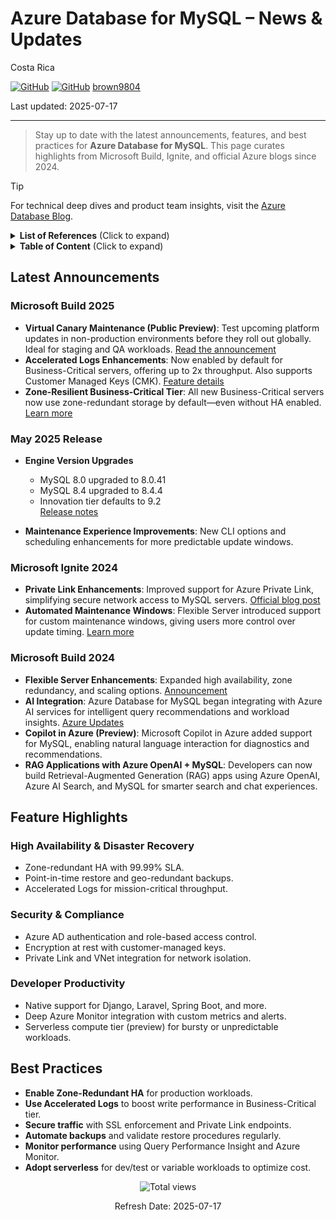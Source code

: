 # Azure Database for MySQL – News & Updates

Costa Rica

[![GitHub](https://badgen.net/badge/icon/github?icon=github&label)](https://github.com)
[![GitHub](https://img.shields.io/badge/--181717?logo=github&logoColor=ffffff)](https://github.com/)
[brown9804](https://github.com/brown9804)

Last updated: 2025-07-17

----------

> Stay up to date with the latest announcements, features, and best practices for **Azure Database for MySQL**. This page curates highlights from Microsoft Build, Ignite, and official Azure blogs since 2024.

> [!TIP]  
> For technical deep dives and product team insights, visit the [Azure Database Blog](https://techcommunity.microsoft.com/category/azuredatabases/blog/azuredatablog).

<details>
<summary><b>List of References</b> (Click to expand)</summary>

- [Flexible Server Documentation](https://learn.microsoft.com/azure/mysql/flexible-server/)
- [Azure Updates – MySQL](https://azure.microsoft.com/updates/?product=mysql)
- [Build 2025: Key Improvements in Azure Database for MySQL](https://techcommunity.microsoft.com/blog/adformysql/build-2025-announcing-key-improvements-in-azure-database-for-mysql/4414405)
- [January 2025 Feature Roadmap](https://techcommunity.microsoft.com/blog/adformysql/azure-database-for-mysql---january-2025-updates-and-latest-feature-roadmap/4383617)
- [May 2025 Release Notes](https://learn.microsoft.com/azure/mysql/flexible-server/release-notes/may-2025)

</details>

<details>
<summary><b>Table of Content</b> (Click to expand)</summary>

- [Latest Announcements](#latest-announcements)
  - [Microsoft Build 2025](#microsoft-build-2025)
  - [May 2025 Release](#may-2025-release)
  - [Microsoft Ignite 2024](#microsoft-ignite-2024)
  - [Microsoft Build 2024](#microsoft-build-2024)
- [Feature Highlights](#feature-highlights)
  - [High Availability & Disaster Recovery](#high-availability--disaster-recovery)
  - [Security & Compliance](#security--compliance)
  - [Developer Productivity](#developer-productivity)
- [Best Practices](#best-practices)

</details>

## Latest Announcements

### Microsoft Build 2025

- **Virtual Canary Maintenance (Public Preview)**: Test upcoming platform updates in non-production environments before they roll out globally. Ideal for staging and QA workloads. [Read the announcement](https://techcommunity.microsoft.com/blog/adformysql/azure-database-for-mysql---january-2025-updates-and-latest-feature-roadmap/4383617)  
- **Accelerated Logs Enhancements**: Now enabled by default for Business-Critical servers, offering up to 2x throughput. Also supports Customer Managed Keys (CMK). [Feature details](https://techcommunity.microsoft.com/blog/adformysql/build-2025-announcing-key-improvements-in-azure-database-for-mysql/4414405)  
- **Zone-Resilient Business-Critical Tier**: All new Business-Critical servers now use zone-redundant storage by default—even without HA enabled. [Learn more](https://techcommunity.microsoft.com/blog/adformysql/azure-database-for-mysql---january-2025-updates-and-latest-feature-roadmap/4383617)

### May 2025 Release

- **Engine Version Upgrades**  
  - MySQL 8.0 upgraded to 8.0.41  
  - MySQL 8.4 upgraded to 8.4.4  
  - Innovation tier defaults to 9.2  
  [Release notes](https://learn.microsoft.com/azure/mysql/flexible-server/release-notes/may-2025)

- **Maintenance Experience Improvements**: New CLI options and scheduling enhancements for more predictable update windows.

### Microsoft Ignite 2024

- **Private Link Enhancements**: Improved support for Azure Private Link, simplifying secure network access to MySQL servers. [Official blog post](https://techcommunity.microsoft.com/t5/azure-database-support-blog/ignite-2024-azure-mysql-private-link/ba-p/4509876)  
- **Automated Maintenance Windows**: Flexible Server introduced support for custom maintenance windows, giving users more control over update timing. [Learn more](https://learn.microsoft.com/azure/mysql/flexible-server/concepts-maintenance)

### Microsoft Build 2024

- **Flexible Server Enhancements**: Expanded high availability, zone redundancy, and scaling options. [Announcement](https://techcommunity.microsoft.com/t5/azure-database-support-blog/announcing-new-capabilities-in-azure-database-for-mysql/ba-p/4145672)  
- **AI Integration**: Azure Database for MySQL began integrating with Azure AI services for intelligent query recommendations and workload insights. [Azure Updates](https://azure.microsoft.com/en-us/updates/?msockid=38ec3806873362243e122ce086486339)  
- **Copilot in Azure (Preview)**: Microsoft Copilot in Azure added support for MySQL, enabling natural language interaction for diagnostics and recommendations.  
- **RAG Applications with Azure OpenAI + MySQL**: Developers can now build Retrieval-Augmented Generation (RAG) apps using Azure OpenAI, Azure AI Search, and MySQL for smarter search and chat experiences.

## Feature Highlights

### High Availability & Disaster Recovery

- Zone-redundant HA with 99.99% SLA.
- Point-in-time restore and geo-redundant backups.
- Accelerated Logs for mission-critical throughput.

### Security & Compliance

- Azure AD authentication and role-based access control.
- Encryption at rest with customer-managed keys.
- Private Link and VNet integration for network isolation.

### Developer Productivity

- Native support for Django, Laravel, Spring Boot, and more.
- Deep Azure Monitor integration with custom metrics and alerts.
- Serverless compute tier (preview) for bursty or unpredictable workloads.

## Best Practices

- **Enable Zone-Redundant HA** for production workloads.
- **Use Accelerated Logs** to boost write performance in Business-Critical tier.
- **Secure traffic** with SSL enforcement and Private Link endpoints.
- **Automate backups** and validate restore procedures regularly.
- **Monitor performance** using Query Performance Insight and Azure Monitor.
- **Adopt serverless** for dev/test or variable workloads to optimize cost.

<!-- START BADGE -->
<div align="center">
  <img src="https://img.shields.io/badge/Total%20views-1282-limegreen" alt="Total views">
  <p>Refresh Date: 2025-07-17</p>
</div>
<!-- END BADGE -->
